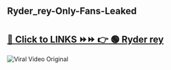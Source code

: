 
 ## Ryder_rey-Only-Fans-Leaked

# <h2><a href="https://clipsfans.com/Ryder_rey&ref=git">🔗 Click to LINKS ⏩⏩ 👉 🟢 Ryder rey </a></h2>

<a href="https://clipsfans.com/Ryder_rey&ref=git" rel="nofollow" data-target="animated-image.originalLink"><img src="https://i.ibb.co.com/xMMVF88/686577567.gif" alt="Viral Video Original" style="max-width: 100%; display: inline-block;" data-target="animated-image.originalImage"></a>
